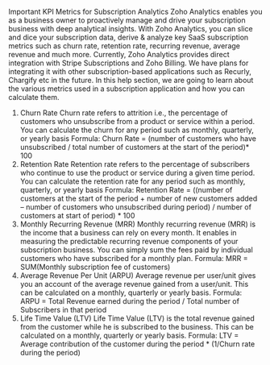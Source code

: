 Important KPI Metrics for Subscription Analytics
Zoho Analytics enables you as a business owner to proactively manage and drive your subscription business with deep analytical insights. With Zoho Analytics, you can slice and dice your subscription data, derive & analyze key SaaS subscription metrics such as churn rate, retention rate, recurring revenue, average revenue and much more.
Currently, Zoho Analytics provides direct integration with Stripe Subscriptions and Zoho Billing. We have plans for integrating it with other subscription-based applications such as Recurly, Chargify etc in the future.
In this help section, we are going to learn about the various metrics used in a subscription application and how you can calculate them.
1. Churn Rate
Churn rate refers to attrition i.e., the percentage of customers who unsubscribe from a product or service within a period. You can calculate the churn for any period such as monthly, quarterly, or yearly basis
Formula:
Churn Rate = (number of customers who have unsubscribed / total number of customers at the start of the period)\* 100
2. Retention Rate
Retention rate refers to the percentage of subscribers who continue to use the product or service during a given time period. You can calculate the retention rate for any period such as monthly, quarterly, or yearly basis
Formula:
Retention Rate = ((number of customers at the start of the period + number of new customers added – number of customers who unsubscribed during period) / number of customers at start of period) \* 100
3. Monthly Recurring Revenue (MRR)
Monthly recurring revenue (MRR) is the income that a business can rely on every month. It enables in measuring the predictable recurring revenue components of your subscription business. You can simply sum the fees paid by individual customers who have subscribed for a monthly plan.
Formula:
MRR = SUM(Monthly subscription fee of customers)
4. Average Revenue Per Unit (ARPU)
Average revenue per user/unit gives you an account of the average revenue gained from a user/unit. This can be calculated on a monthly, quarterly or yearly basis.
Formula:
ARPU = Total Revenue earned during the period / Total number of Subscribers in that period
5. Life Time Value (LTV)
Life Time Value (LTV) is the total revenue gained from the customer while he is subscribed to the business. This can be calculated on a monthly, quarterly or yearly basis.
Formula:
LTV = Average contribution of the customer during the period \* (1/Churn rate during the period)
